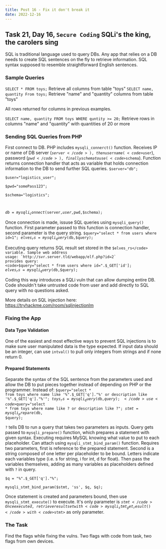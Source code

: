 ```yaml
---
title: Post 16 - Fix it don't break it
date: 2022-12-16
---
```

## Task 21, Day 16, <code>Secure Coding</code> SQLi's the king, the carolers sing
SQL is traditional language used to query DBs. Any app that relies on a DB needs to create SQL sentences on the fly to retrieve information. SQL syntax supposed to resemble straightforward English sentences.

### Sample Queries
<code>SELECT * FROM toys;</code> Retrieve all columns from table "toys"
<code>SELECT name, quantity From toys;</code> Retrieve "name" and "quantity" columns from table "toys"

All rows returned for columns in previous examples.

<code>SELECT name, quantity FROM toys WHERE quntity >= 20;</code> Retrieve rows in columns "name" and "quantity" with quantities of 20 or more

### Sending SQL Queries from PHP
First connect to DB. PHP includes <code>mysqli_connerct()</code> function. Receives IP or name of DB server (<code>$server</code>), then username (<code>$user</code>), password (<code>$pwd</code>), finally schema to use (<code>$schema</code>). Function returns connection handler that acts as variable that holds connection information to the DB to send further SQL queries. 
<code>$server="db";   
$user="logistics_user";   
$pwd="somePass123";   
$schema="logistics";   

$db=mysqli_connect($server,$user,$pwd,$schema);</code>

Once connection is made, issuse SQL queries using <code>mysqli_query()</code> function. First parameter passed to this function is connection handler, second parameter is the query string.
<code>$query="select * from users where id=1";
$elves_rs=mysqli_query($db,$query);</code>

Executing query returns SQL result set stored in the <code>$elves_rs</code> variable. Sample web address usage: `http://svr.server.tld/webapp/elf.php?id=2`
provides query: 
<code>$query="select * from users where id=".$_GET['id'];
$elves_rs=mysqli_query($db,$query);</code>

Coding this way introduces a SQLi vuln that can allow dumping entire DB. Code shouldn't take untrusted code from user and add directly to SQL query with no questions asked.

More details on SQL injection here: https://tryhackme.com/room/sqlinjectionlm

### Fixing the App
#### Data Type Validation
One of the easiest and most effective ways to prevent SQL injections is to make sure user manipulated data is the type expected. If input data should be an integer, can use <code>intval()</code> to pull only integers from strings and if none return 0. 

#### Prepared Statements
Separate the syntax of the SQL sentence from the parameters used and allow the DB to put pieces together instead of depending on PHP or the programmer. Instead of:
<code>$query="select * from toys where name like '%".$_GET['q']."%' or description like '%".$_GET['q']."%'";
$toys_rs=mysqli_query($db,$query);</code>
use
<code>$query="select * from toys where name like ? or description like ?";
$stmt=mysqli_prepare($db, $query);</code>

<code>?</code> tells DB to run a query that takes two parameters as inputs. Query gets passed to <code>mysqli_prepare()</code> function, which prepares a statement with given syntax. Executing requires MySQL knowing what value to put to each placeholder. Can attach using <code>mysqli_stmt_bind_param()</code> function. Requires two parameters, first is reference to the prepared statement. Second is a string composed of one letter per placeholder to be bound. Letters indicate each variables type (i.e. s for string, i for int, d for float). Then pass the variables themselves, adding as many variables as placeholders defined with <code>?</code> in query.

<code>$q = "%".$_GET['q']."%";   
mysqli_stmt_bind_param($stmt, 'ss', $q, $q);</code>

Once statement is created and parameters bound, then use <code>mysqli_stmt_execute()</code> to execute. It's only parameter is <code>$stmt</code> Once executed, retrieve result set with <code>mysqli_stmt_get_result()</code> with <code>$stmt></code> as only parameter.

### The Task
Find the flags while fixing the vulns. Two flags with code from task, two flags from own devices.